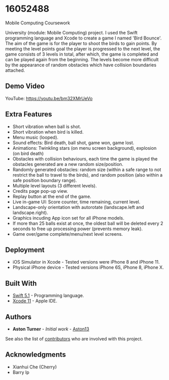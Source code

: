 # 16052488
Mobile Computing Coursework

University (module: Mobile Computing) project. I used the Swift programming language and Xcode to create a game I named 'Bird Bounce'.
The aim of the game is for the player to shoot the birds to gain points. By meeting the level points goal the player is 
progressed to the next level, the game consists of 3 levels in total, after which, the game is completed 
and can be played again from the beginning. The levels become more difficult by the appearance of random obstacles 
which have collision boundaries attached.

## Demo Video

YouTube: https://youtu.be/bm32XMrUeVo

## Extra Features

* Short vibration when ball is shot.
* Short vibration when bird is killed.
* Menu music (looped).
* Sound effects: Bird death, ball shot, game won, game lost.
* Animations: Twinkling stars (on menu screen background), explosion (on bird death)
* Obstacles with collision behaviours, each time the game is played the obstacles generated are a new random size/position.
* Randomly generated obstacles: random size (within a safe range to not restrict the ball to travel to the birds), 
and random position (also within a safe position boundary range).
* Multiple level layouts (3 different levels).
* Credits page pop-up view.
* Replay button at the end of the game.
* Live in-game UI: Score counter, time remaining, current level.
* Landscape-only orientation with autorotate (landscape.left and landscape.right).
* Graphics incuding App icon set for all iPhone models.
* If more than 25 balls exist at once, the oldest ball will be deleted every 2 seconds to free up processing power 
(prevents memory leak).
* Game over/game complete/menu/next level screens.

## Deployment

* iOS Simulator in Xcode - Tested versions were iPhone 8 and iPhone 11.
* Physical iPhone device - Tested versions iPhone 6S, iPhone 8, iPhone X.

## Built With

* [Swift 5.1](https://developer.apple.com/swift/) - Programming language.
* [Xcode 11](https://developer.apple.com/xcode/) - Apple IDE.

## Authors

* **Aston Turner** - *Initial work* - [Aston13](https://github.com/Aston13)

See also the list of [contributors](https://github.com/Aston13/Doggo/graphs/contributors) who are involved with this project.

## Acknowledgments

* Xianhui Che (Cherry)
* Barry Ip
